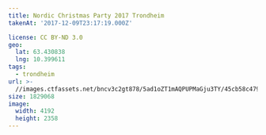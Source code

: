 ```yaml
---
title: Nordic Christmas Party 2017 Trondheim
takenAt: '2017-12-09T23:17:19.000Z'

license: CC BY-ND 3.0
geo:
  lat: 63.430838
  lng: 10.399611
tags:
  - trondheim
url: >-
  //images.ctfassets.net/bncv3c2gt878/5ad1oZT1mAQPUPMaGju3TY/45cb58c479c987c06f8b813f1b6563e1/nordic-christmas-party-2017-trondheim_38075016885_o
size: 1829068
image:
  width: 4192
  height: 2358
---
```

